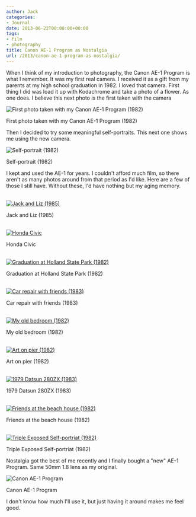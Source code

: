 ```yaml
---
author: Jack
categories:
- Journal
date: 2013-06-22T00:00:00+00:00
tags:
- film
- photography
title: Canon AE-1 Program as Nostalgia
url: /2013/canon-ae-1-program-as-nostalgia/
---
```


When I think of my introduction to photography, the Canon AE-1 Program is what I remember. It was my first real camera. I received it as a gift from my parents at my high school graduation in 1982. I loved that camera. First thing I did was load it up with Kodachrome and take a photo of a flower. As one does. I believe this next photo is the first taken with the camera

<img alt="First photo taken with my Canon AE-1 Program (1982)" src="/img/imported/first-photo-with-ae-1.jpg" />

First photo taken with my Canon AE-1 Program (1982)

Then I decided to try some meaningful self-portraits. This next one shows me using the new camera. 

<img alt="Self-portrait (1982)" src="/img/imported/jack-with-AE-1-1982.jpg" />

Self-portrait (1982)

I kept and used the AE-1 for years. I couldn't afford much film, so there aren't as many photos around from that period as I'd like. Here are a few of those I still have. Without these, I'd have nothing but my aging memory.

<a data-title="Jack and Liz (1985)" data-description="" href="/img/imported/ae-1-sample-2.jpg" class="image-slide-anchor content-fill"><br /> <img alt="Jack and Liz (1985)" src="/img/imported/ae-1-sample-2.jpg" /></a> 
                  
Jack and Liz (1985)

<a data-title="Honda Civic" data-description="<p>This was the first car I purchased entirely on my own. </p>" href="/img/imported/ae-1-sample-3.jpg" class="image-slide-anchor content-fill"><br /> <img alt="Honda Civic" src="/img/imported/ae-1-sample-3.jpg" /></a>
                  
Honda Civic

<a data-title="Graduation at Holland State Park (1982)" data-description="" href="/img/imported/ae-1-sample-4.jpg" class="image-slide-anchor content-fill"><br /> <img alt="Graduation at Holland State Park (1982)" src="/img/imported/ae-1-sample-4.jpg" /></a>
                  
Graduation at Holland State Park (1982)

<a data-title="Car repair with friends (1983)" data-description="<p>Bob's Nova, Scott's &quot;Little Red Express&quot; truck, My Plymouth Satellite. </p>" href="/img/imported/ae-1-sample-5.jpg" class="image-slide-anchor content-fill"><br /> <img alt="Car repair with friends (1983)" src="/img/imported/ae-1-sample-5.jpg" /></a>
                  
Car repair with friends (1983)

<a data-title="My old bedroom (1982)" data-description="" href="/img/imported/ae-1-sample-6.jpg" class="image-slide-anchor content-fill"><br /> <img alt="My old bedroom (1982)" src="/img/imported/ae-1-sample-6.jpg" /></a>

My old bedroom (1982)

<a data-title="Art on pier (1982)" data-description="<p>This is what happened back then when lots of whiskey and a can of spray paint were made available to me.</p>" href="/img/imported/ae-1-sample-7.jpg" class="image-slide-anchor content-fill"><br /> <img alt="Art on pier (1982)" src="/img/imported/ae-1-sample-7.jpg" /></a>

Art on pier (1982)

<a data-title="1979 Datsun 280ZX (1983)" data-description="<p>I loved this car. When it ran.</p>" href="/img/imported/ae-1-sample-8.jpg" class="image-slide-anchor content-fill"><br /> <img alt="1979 Datsun 280ZX (1983)" src="/img/imported/ae-1-sample-8.jpg" /></a>
                  
1979 Datsun 280ZX (1983)

<a data-title="Friends at the beach house (1982)" data-description="<p>Staying at a friend's condo on the beach.  </p>" href="/img/imported/ae-1-sample-10.jpg" class="image-slide-anchor content-fill"><br /> <img alt="Friends at the beach house (1982)" src="/img/imported/ae-1-sample-10.jpg" /></a>
                  
Friends at the beach house (1982)

<a data-title="Triple Exposed Self-portriat (1982)" data-description="" href="/img/imported/ae-1-sample-11.jpg" class="image-slide-anchor content-fill"><br /> <img alt="Triple Exposed Self-portriat (1982)" src="/img/imported/ae-1-sample-11.jpg" /></a>
                  
Triple Exposed Self-portriat (1982)

Nostalgia got the best of me recently and I finally bought a "new" AE-1 Program. Same 50mm 1.8 lens as my original. 

<img alt="Canon AE-1 Program" src="/img/imported/canon-ae1-program.jpg" />

Canon AE-1 Program

I don't know how much I'll use it, but just having it around makes me feel good. 
